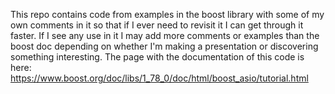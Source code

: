 This repo contains code from examples in the boost library with some of my own comments in it so that if I ever need to revisit it I can get through it faster. If I see any use in it I may add more comments or examples than the boost doc depending on whether I'm making a presentation or discovering something interesting.
The page with the documentation of this code is here: https://www.boost.org/doc/libs/1_78_0/doc/html/boost_asio/tutorial.html
